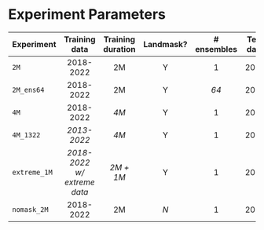 # Experiment Parameters

| Experiment   | Training data | Training duration | Landmask? | # ensembles | Test data |
| ---          | :---:         | :---:             | :---:     | :---:       | :---:     |
| `2M`         | 2018-2022     | 2M                | Y         | 1           | 2023      |
| `2M_ens64`   | 2018-2022     | 2M                | Y         | *64*        | 2023      |
| `4M`         | 2018-2022     | *4M*              | Y         | 1           | 2023      |
| `4M_1322`    | *2013-2022*   | *4M*              | Y         | 1           | 2023      |
| `extreme_1M` | *2018-2022 w/ extreme data*       | *2M + 1M* | Y           | 1         | 2023      |
| `nomask_2M`  | 2018-2022     | 2M                | *N*       | 1           | 2023      |

